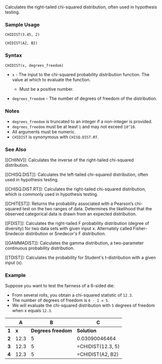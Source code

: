 Calculates the right-tailed chi-squared distribution, often used in hypothesis testing.

### Sample Usage

`CHIDIST(3.45, 2)`

`CHIDIST(A2, B2)`

### Syntax

`CHIDIST(x, degrees_freedom)`

* `x` - The input to the chi-squared probability distribution function. The value at which to evaluate the function.

  + Must be a positive number.
* `degrees_freedom` - The number of degrees of freedom of the distribution.

### Notes

* `degrees_freedom` is truncated to an integer if a non-integer is provided.
* `degrees_freedom` must be at least `1` and may not exceed `10^10`.
* All arguments must be numeric.
* `CHIDIST` is synonymous with `CHISQ.DIST.RT`.

### See Also

[[CHIINV]]: Calculates the inverse of the right-tailed chi-squared distribution.

[[CHISQ.DIST]]: Calculates the left-tailed chi-squared distribution, often used in hypothesis testing.

[[CHISQ.DIST.RT]]: Calculates the right-tailed chi-squared distribution, which is commonly used in hypothesis testing.

[[CHITEST]]: Returns the probability associated with a Pearson’s chi-squared test on the two ranges of data. Determines the likelihood that the observed categorical data is drawn from an expected distribution.

[[FDIST]]: Calculates the right-tailed F probability distribution (degree of diversity) for two data sets with given input x. Alternately called Fisher-Snedecor distribution or Snedecor's F distribution.

[[GAMMADIST]]: Calculates the gamma distribution, a two-parameter continuous probability distribution.

[[TDIST]]: Calculates the probability for Student's t-distribution with a given input (x).

### Example

Suppose you want to test the fairness of a 6-sided die:

* From several rolls, you obtain a chi-squared statistic of `12.3`.
* The number of degrees of freedom is `6 - 1 = 5`.
* We will evaluate the chi-squared distribution with `5` degrees of freedom when x equals `12.3`.

|  | **A** | **B** | **C** |
| --- | --- | --- | --- |
| **1** | **x** | **Degrees freedom** | **Solution** |
| **2** | 12.3 | 5 | 0.03090046464 |
| **3** | 12.3 | 5 | =CHIDIST(12.3, 5) |
| **4** | 12.3 | 5 | =CHIDIST(A2, B2) |